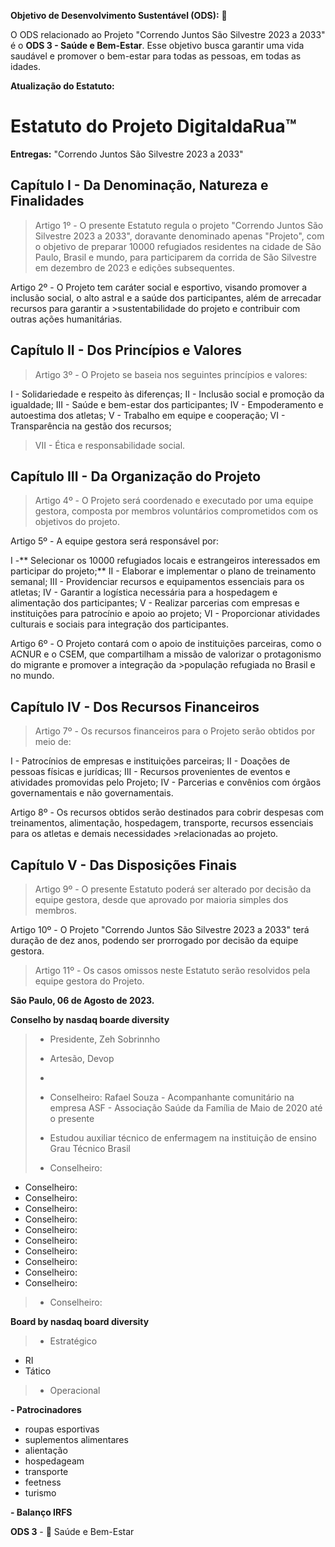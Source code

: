 **Objetivo de Desenvolvimento Sustentável (ODS):** 🎯

O ODS relacionado ao Projeto "Correndo Juntos São Silvestre 2023 a 2033" é o **ODS 3 - Saúde e Bem-Estar**. Esse objetivo busca garantir uma vida saudável e promover o bem-estar para todas as pessoas, em todas as idades.

**Atualização do Estatuto:**

# Estatuto do Projeto DigitaldaRua™

**Entregas:** "Correndo Juntos São Silvestre 2023 a 2033"

## Capítulo I - Da Denominação, Natureza e Finalidades

>Artigo 1º - O presente Estatuto regula o projeto "Correndo Juntos São Silvestre 2023 a 2033", doravante denominado apenas "Projeto", com o objetivo de preparar 10000 refugiados residentes na cidade de São Paulo, Brasil e mundo, para participarem da corrida de São Silvestre em dezembro de 2023 e edições subsequentes.

Artigo 2º - O Projeto tem caráter social e esportivo, visando promover a inclusão social, o alto astral e a saúde dos participantes, além de arrecadar recursos para garantir a >sustentabilidade do projeto e contribuir com outras ações humanitárias.

## Capítulo II - Dos Princípios e Valores

>Artigo 3º - O Projeto se baseia nos seguintes princípios e valores:

I - Solidariedade e respeito às diferenças;
II - Inclusão social e promoção da igualdade;
III - Saúde e bem-estar dos participantes;
IV - Empoderamento e autoestima dos atletas;
V - Trabalho em equipe e cooperação;
VI - Transparência na gestão dos recursos;
>VII - Ética e responsabilidade social.

## Capítulo III - Da Organização do Projeto

>Artigo 4º - O Projeto será coordenado e executado por uma equipe gestora, composta por membros voluntários comprometidos com os objetivos do projeto.

Artigo 5º - A equipe gestora será responsável por:

I -** Selecionar os 10000 refugiados locais e estrangeiros interessados em participar do projeto;**
II - Elaborar e implementar o plano de treinamento semanal;
III - Providenciar recursos e equipamentos essenciais para os atletas;
IV - Garantir a logística necessária para a hospedagem e alimentação dos participantes;
V - Realizar parcerias com empresas e instituições para patrocínio e apoio ao projeto;
VI - Proporcionar atividades culturais e sociais para integração dos participantes.

Artigo 6º - O Projeto contará com o apoio de instituições parceiras, como o ACNUR e o CSEM, que compartilham a missão de valorizar o protagonismo do migrante e promover a integração da >população refugiada no Brasil e no mundo.

## Capítulo IV - Dos Recursos Financeiros

>Artigo 7º - Os recursos financeiros para o Projeto serão obtidos por meio de:

I - Patrocínios de empresas e instituições parceiras;
II - Doações de pessoas físicas e jurídicas;
III - Recursos provenientes de eventos e atividades promovidas pelo Projeto;
IV - Parcerias e convênios com órgãos governamentais e não governamentais.

Artigo 8º - Os recursos obtidos serão destinados para cobrir despesas com treinamentos, alimentação, hospedagem, transporte, recursos essenciais para os atletas e demais necessidades >relacionadas ao projeto.

## Capítulo V - Das Disposições Finais

> Artigo 9º - O presente Estatuto poderá ser alterado por decisão da equipe gestora, desde que aprovado por maioria simples dos membros.

Artigo 10º - O Projeto "Correndo Juntos São Silvestre 2023 a 2033" terá duração de dez anos, podendo ser prorrogado por decisão da equipe gestora.

> Artigo 11º - Os casos omissos neste Estatuto serão resolvidos pela equipe gestora do Projeto.

**São Paulo, 06 de Agosto de 2023.**

**Conselho by nasdaq boarde diversity**
>- Presidente, Zeh Sobrinnho
>- Artesão, Devop
>- 
>- Conselheiro: Rafael Souza - Acompanhante comunitário na empresa ASF - Associação Saúde da Família de Maio de 2020 até o presente
>- Estudou auxiliar técnico de enfermagem na instituição de ensino Grau Técnico Brasil
>  
>- Conselheiro:
- Conselheiro:
- Conselheiro:
- Conselheiro:
- Conselheiro:
- Conselheiro:
- Conselheiro:
- Conselheiro:
- Conselheiro:
- Conselheiro:
- Conselheiro:
>- Conselheiro:

**Board by nasdaq board diversity**
>- Estratégico
- RI
- Tático
>- Operacional

**- Patrocinadores**
- roupas esportivas
- suplementos alimentares
- alientação
- hospedageam
- transporte
- feetness
- turismo

**- Balanço IRFS**

**ODS 3** - 🎯 Saúde e Bem-Estar
